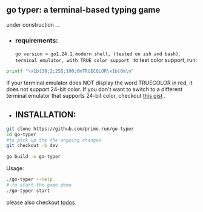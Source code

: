 ## go typer: a terminal-based typing game

under construction ...

- ### requirements:
  `go version > go1.24.1`,
  `modern shell, (tested on zsh and bash)`,
  `terminal emulator, with TRUE color support `
  to test color support, run:

```bash
printf "\x1b[38;2;255;100;0mTRUECOLOR\x1b[0m\n"
```

If your terminal emulator does NOT display the word TRUECOLOR in red, it does not support 24-bit color. If you don't want to switch to a different terminal emulator that supports 24-bit color, checkout [this gist](https://gist.github.com/weimeng23/60b51b30eb758bd7a2a648436da1e562) .

- ## INSTALLATION:

```bash
git clone https://github.com/prime-run/go-typer
cd go-typer
#to pick up the the ongoing changes
git checkout -b dev

go build -o go-typer
```

Usage:

```bash
./go-typer --help
# to start the game demo
./go-typer start
```

please also checkout [todos](todos.me)
